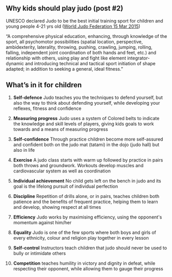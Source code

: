 ## Why kids should play judo (post \#2)

UNESCO declared Judo to be the best initial training sport for children and young people 4-21 yrs old ([World Judo Federation 15 Mar 2015](https://www.facebook.com/World.Judo.Federation/posts/unesco-have-declared-judo-as-the-best-initial-training-sport-for-children-and-yo/905585219463624/))

“A comprehensive physical education, enhancing, through knowledge of the sport, all psychomotor possibilities (spatial location, perspective, ambidexterity, laterality, throwing, pushing, crawling, jumping, rolling, falling, independent joint coordination of both hands and feet, etc.) and relationship with others, using play and fight like element integrator-dynamic and introducing technical and tactical sport initiation of shape adapted; in addition to seeking a general, ideal fitness.”

## What’s in it for children

1.  **Self-defence** Judo teaches you the techniques to defend yourself, but also the way to think about defending yourself, while developing your reflexes, fitness and confidence

2.  **Measuring progress** Judo uses a system of Colored belts to indicate the knowledge and skill levels of players, giving kids goals to work towards and a means of measuring progress

3.  **Self-confidence** Through practice children become more self-assured and confident both on the judo mat (tatami) in the dojo (judo hall) but also in life

4.  **Exercise** A judo class starts with warm up followed by practice in pairs both throws and groundwork. Workouts develop muscles and cardiovascular system as well as coordination

5.  **Individual achievement** No child gets left on the bench in judo and its goal is the lifelong pursuit of individual perfection

6.  **Discipline** Repetition of drills alone, or in pairs, teaches children both patience and the benefits of frequent practice, helping them to learn and develop, showing respect at all times

7.  **Efficiency** Judo works by maximising efficiency, using the opponent's momentum against him/her

8.  **Equality** Judo is one of the few sports where both boys and girls of every ethnicity, colour and religion play together in every lesson

9.  **Self-control** Instructors teach children that judo should never be used to bully or intimidate others

10. **Competition** teaches humility in victory and dignity in defeat, while respecting their opponent, while allowing them to gauge their progress
